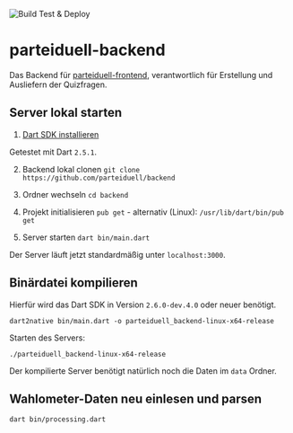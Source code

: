 ![Build Test & Deploy](https://github.com/Parteiduell/backend/workflows/Build%20Test%20&%20Deploy/badge.svg?branch=main)
# parteiduell-backend

Das Backend für [parteiduell-frontend](https://github.com/parteiduell/frontend), verantwortlich für Erstellung und Ausliefern der Quizfragen.

## Server lokal starten

1. [Dart SDK installieren](https://dart.dev/get-dart)

Getestet mit Dart `2.5.1`.

2. Backend lokal clonen
`git clone https://github.com/parteiduell/backend`

3. Ordner wechseln
`cd backend`

4. Projekt initialisieren
`pub get` - 
alternativ (Linux): `/usr/lib/dart/bin/pub get`

5. Server starten
`dart bin/main.dart`

Der Server läuft jetzt standardmäßig unter `localhost:3000`.

## Binärdatei kompilieren

Hierfür wird das Dart SDK in Version `2.6.0-dev.4.0` oder neuer benötigt.

`dart2native bin/main.dart -o parteiduell_backend-linux-x64-release`

Starten des Servers:

`./parteiduell_backend-linux-x64-release`

Der kompilierte Server benötigt natürlich noch die Daten im `data` Ordner.

## Wahlometer-Daten neu einlesen und parsen

`dart bin/processing.dart`
